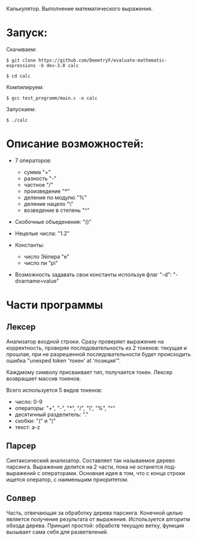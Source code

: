 Калькулятор. Выполнение математического выражения.

# Запуск:

Скачиваем:

```$ git clone https://github.com/DemetryF/evaluate-mathematic-expressions -b dev-3.0 calc```

```$ cd calc```

Компилируем: 

```$ gcc test_programm/main.c -o calc```

Запускаем:

```$ ./calc```

# Описание возможностей:
+ 7 операторов:

    - сумма "+"
    - разность "-"
    - частное "/"
    - произведение "*"
    - деление по модулю "%"
    - деление нацело "\\"
    - возведение в степень "^"

+ Скобочные объеденения: "()"
+ Нецелые числа: "1.2"
+ Константы:
    - число Эйлера "e"
    - число пи "pi"
+ Возможность задавать свои константы используя флаг "-d": "-dvarname=value"

# Части программы

## Лексер
Анализатор входной строки. Сразу проверяет выражение на корректность, проверяя последовательность из 2 токенов: текущая и прошлая, при не разрешенной последовательности будет происходить ошибка "unexped token 'токен' at 'позиция'". 

Каждмому символу присваивает тип, получается токен. Лексер возвращает массив токенов.

Всего используется 5 видов токенов:
+ число: 0-9
+ операторы: "+", "-", "*", "/", "\\", "%", "^"
+ десятичный разделитель: "."
+ скобки: "(" и ")"
+ текст: a-z

## Парсер
Синтаксический анализатор. Составляет так называемое дерево парсинга. Выражение делится на 2 части, пока не останется под-выражений с операторами. Основная идея в том, что с конца строки ищется оператор, с наименьшим приоритетом.

## Солвер
Часть, отвечающая за обработку дерева парсинга. Конечной целью является получение результата от выражения. Используется алгоритм обхода дерева.
Принцип простой: обработв текущую ветку, функция вызывает сама себя для разветвлений.